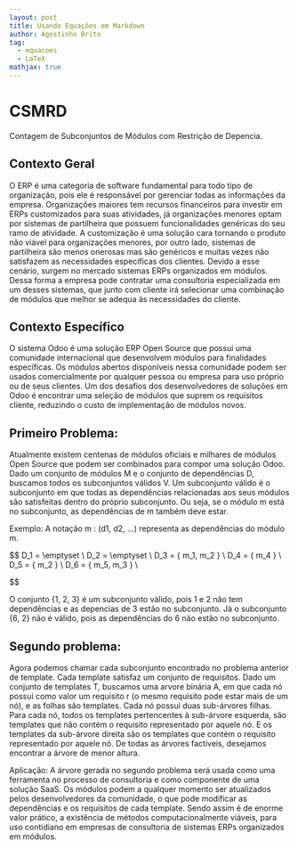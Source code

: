 ```yaml
---
layout: post
title: Usando Equações em Markdown
author: Agostinho Brito
tag:
  - equacoes
  - LaTeX
mathjax: true
---
```

# CSMRD
Contagem de Subconjuntos de Módulos com Restrição de Depencia.

## Contexto Geral
O ERP é uma categoria de software fundamental para todo tipo de organização, pois ele é responsável por gerenciar todas as informações da empresa. Organizações maiores tem recursos financeiros para investir em ERPs customizados para suas atividades, já organizações menores optam por sistemas de partilheira que possuem funcionalidades genéricas do seu ramo de atividade. A customização é uma solução cara tornando o produto não viável para organizações menores, por outro lado, sistemas de partilheira são menos onerosas mas são genéricos e muitas vezes não satisfazem as necessidades específicas dos clientes.
Devido a esse cenário, surgem no mercado sistemas ERPs organizados em módulos. Dessa forma a empresa pode contratar uma consultoria especializada em um desses sistemas, que junto com cliente irá selecionar uma combinação de módulos que melhor se adequa às necessidades do cliente.

## Contexto Específico
O sistema Odoo é uma solução ERP Open Source que possui uma comunidade internacional que desenvolvem módulos para finalidades específicas. Os módulos abertos disponíveis nessa comunidade podem ser usados comercialmente por qualquer pessoa ou empresa para uso próprio ou de seus clientes. Um dos desafios dos desenvolvedores de soluções em Odoo é encontrar uma seleção de módulos que suprem os requisitos cliente, reduzindo o custo de implementação de módulos novos.

## Primeiro Problema:
Atualmente existem centenas de módulos oficiais e milhares de módulos Open Source que podem ser combinados para compor uma solução Odoo. Dado um conjunto de módulos M e o conjunto de dependências D, buscamos todos os subconjuntos válidos V. Um subconjunto válido é o subconjunto em que todas as dependências relacionadas aos seus módulos são satisfeitas dentro do próprio subconjunto. Ou seja, se o módulo m está no subconjunto, as dependências de m também deve estar.

Exemplo:
A notação m : (d1, d2, ...) representa as dependências do módulo m.

$$ D_1 = \emptyset \\
   D_2 = \emptyset \\
   D_3 = \{ m_1, m_2 \} \\
   D_4 = \{ m_4 \} \\
   D_5 = \{ m_2 \} \\
   D_6 = \{ m_5, m_3 \} \\

$$

O conjunto {1, 2, 3} é um subconjunto válido, pois 1 e 2 não tem dependências e as depencias de 3 estão no subconjunto. Já o subconjunto {6, 2} não é válido, pois as dependências do 6 não estão no subconjunto.

## Segundo problema:
Agora podemos chamar cada subconjunto encontrado no problema anterior de template. Cada template satisfaz um conjunto de requisitos. Dado um conjunto de templates T, buscamos uma arvore binária A, em que cada nó possui como valor um requisito r (o mesmo requisito pode estar mais de um nó), e as folhas são templates. Cada nó possui duas sub-árvores filhas. Para cada nó, todos os templates pertencentes à sub-árvore esquerda, são templates que não contém o requisito representado por aquele nó. E os templates da sub-árvore direita são os templates que contém o requisito representado por aquele nó. De todas as árvores factíveis, desejamos encontrar a árvore de menor altura.

Aplicação:
A árvore gerada no segundo problema será usada como uma ferramenta no processo de consultoria e como componente de uma solução SaaS. Os módulos podem a qualquer momento ser atualizados pelos desenvolvedores da comunidade, o que pode modificar as dependências e os requisitos de cada template. Sendo assim é de enorme valor prático, a existência de métodos computacionalmente viáveis, para uso contidiano em empresas de consultoria de sistemas ERPs organizados em módulos.
